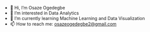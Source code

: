 - 👋 Hi, I’m Osaze Ogedegbe
- 👀 I’m interested in Data Analytics
- 🌱 I’m currently learning Machine Learning and Data Visualization
- 📫 How to reach me: osazeogedegbe2@gmail.com

<!---
OsazeOgedegbe/OsazeOgedegbe is a ✨ special ✨ repository because its `README.md` (this file) appears on your GitHub profile.
You can click the Preview link to take a look at your changes.
--->
